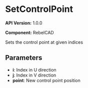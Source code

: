 # SetControlPoint

**API Version:** 1.0.0

**Component:** RebelCAD

Sets the control point at given indices

## Parameters

- **i**: Index in U direction
- **j**: Index in V direction
- **point**: New control point position

